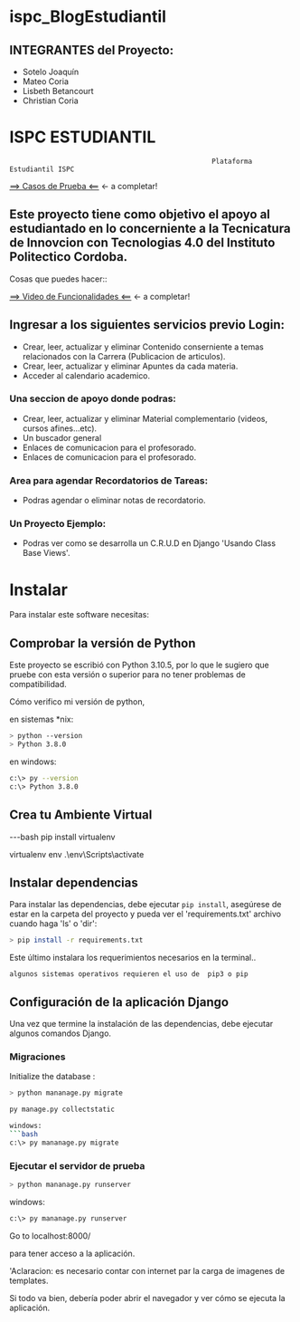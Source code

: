 # ispc_BlogEstudiantil
## INTEGRANTES del Proyecto: 
- Sotelo Joaquín
- Mateo Coria
- Lisbeth Betancourt
- Christian Coria


# ISPC ESTUDIANTIL
                                                      Plataforma Estudiantil ISPC



[==> Casos de Prueba <==](###) <- a completar!



## Este proyecto tiene como objetivo el apoyo al estudiantado en lo concerniente a la  Tecnicatura de Innovcion con Tecnologias 4.0 del Instituto Politectico Cordoba.

Cosas que puedes hacer::

[==> Video de Funcionalidades <==](###) <- a completar!

## Ingresar a los siguientes servicios previo Login:
- Crear, leer, actualizar y eliminar Contenido conserniente a temas relacionados con la Carrera (Publicacion de articulos).
- Crear, leer, actualizar y eliminar Apuntes da cada materia.
- Acceder al calendario academico.
### Una seccion de apoyo donde podras:
- Crear, leer, actualizar y eliminar Material complementario (videos, cursos afines...etc).
- Un buscador general
- Enlaces de comunicacion para el profesorado.
- Enlaces de comunicacion para el profesorado.
### Area para agendar Recordatorios de Tareas:
- Podras agendar o eliminar notas de recordatorio.
### Un Proyecto Ejemplo:
- Podras ver como se desarrolla un C.R.U.D en Django 'Usando Class Base Views'.


# Instalar

Para instalar este software necesitas:

## Comprobar la versión de Python
Este proyecto se escribió con Python 3.10.5, por lo que le sugiero que pruebe con esta versión o superior para no tener problemas de compatibilidad.

Cómo verifico mi versión de python,

en sistemas *nix: 

```bash
> python --version
> Python 3.8.0
```

en windows:

```bash
c:\> py --version
c:\> Python 3.8.0
```
## Crea tu Ambiente Virtual
---bash
pip install virtualenv

virtualenv env
.\env\Scripts\activate 

## Instalar dependencias
Para instalar las dependencias, debe ejecutar `pip install`, asegúrese de estar en la carpeta del proyecto y pueda ver el 'requirements.txt' archivo cuando haga 'ls' o 'dir':

```bash
> pip install -r requirements.txt
```
Este último instalara los requerimientos necesarios en la terminal..

`algunos sistemas operativos requieren el uso de  pip3 o pip `

## Configuración de la aplicación Django

Una vez que termine la instalación de las dependencias, debe ejecutar algunos comandos Django.

### Migraciones

Initialize the database
:
```bash
> python mananage.py migrate

py manage.py collectstatic

windows:
```bash
c:\> py mananage.py migrate
```

### Ejecutar el servidor de prueba

```bash
> python mananage.py runserver
```
windows:
```bash
c:\> py mananage.py runserver
```
Go to localhost:8000/

para tener acceso a la aplicación.

'Aclaracion: es necesario contar con internet par la carga de imagenes de templates.

Si todo va bien, debería poder abrir el navegador y ver cómo se ejecuta la aplicación.

